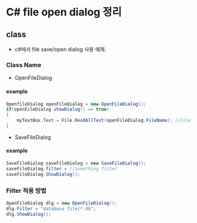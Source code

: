 # C# file open dialog 정리 

## class 

- c#에서 file save/open dialog 사용 예제. 

### Class Name

- OpenFileDialog 
#### example 

```csharp
OpenfileDialog openFileDialog = new OpenFileDialog();
if(openFileDialog.showDialog() == true)
{
    myTextBox.Text = File.ReadAllText(openFileDialog.FileName); //File Text Read All
}
```

- SaveFileDialog

#### example 

```csharp
SaveFileDialog saveFileDialog = new SaveFileDialog();
saveFileDialog.filter = //something filter 
saveFileDialog.ShowDialog();
```

### Filter 적용 방법

```csharp
OpenFileDialog dlg = new OpenFileDialog();
dlg.Filter = "database file|*.db";
dlg.ShowDialog();
```